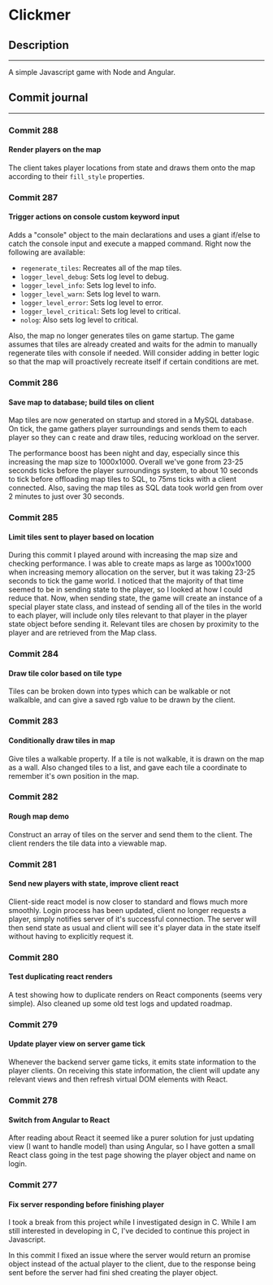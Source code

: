 # Clickmer

## Description
---
A simple Javascript game with Node and Angular.

## Commit journal
---

### Commit 288
#### Render players on the map

The client takes player locations from state and draws them onto the map according to their `fill_style` properties.

### Commit 287
#### Trigger actions on console custom keyword input

Adds a "console" object to the main declarations and uses a giant if/else to catch the console input and execute a mapped command. Right now the following are available:

- `regenerate_tiles`: Recreates all of the map tiles.
- `logger_level_debug`: Sets log level to debug.
- `logger_level_info`: Sets log level to info.
- `logger_level_warn`: Sets log level to warn.
- `logger_level_error`: Sets log level to error.
- `logger_level_critical`: Sets log level to critical.
- `nolog`: Also sets log level to critical.

Also, the map no longer generates tiles on game startup. The game assumes that tiles are already created and waits for the admin to manually regenerate tiles with console if needed. Will consider adding in better logic so that the map will proactively recreate itself if certain conditions are met.

### Commit 286
#### Save map to database; build tiles on client

Map tiles are now generated on startup and stored in a MySQL database.
On tick, the game gathers player surroundings and sends them to each player so they can c
reate and draw tiles, reducing workload on the server.

The performance boost has been night and day, especially since this increasing the map size to 1000x1000. Overall we've gone from 23-25 seconds ticks before the player surroundings system, to about 10 seconds to tick before offloading map tiles to SQL, to 75ms ticks with a client connected. Also, saving the map tiles as SQL data took world gen from over 2 minutes to just over 30 seconds.

### Commit 285
#### Limit tiles sent to player based on location

During this commit I played around with increasing the map size and checking performance. I was able to create maps as large as 1000x1000 when increasing memory allocation on the server, but it was taking 23-25 seconds to tick the game world. I noticed that the majority of that time seemed to be in sending state to the player, so I looked at how I could reduce that. Now, when sending state, the game will create an instance of a special player state class, and instead of sending all of the tiles in the world to each player, will include only tiles relevant to that player in the player state object before sending it. Relevant tiles are chosen by proximity to the player and are retrieved from the Map class.

### Commit 284
#### Draw tile color based on tile type

Tiles can be broken down into types which can be walkable or not walkalble, and can give a saved rgb value to be drawn by the client.

### Commit 283
#### Conditionally draw tiles in map

Give tiles a walkable property. If a tile is not walkable, it is drawn on the map as a wall.
Also changed tiles to a list, and gave each tile a coordinate to remember it's own position in the map.

### Commit 282
#### Rough map demo

Construct an array of tiles on the server and send them to the client.
The client renders the tile data into a viewable map.

### Commit 281
#### Send new players with state, improve client react


Client-side react model is now closer to standard and flows much more smoothly.
Login process has been updated, client no longer requests a player, simply notifies server of it's successful connection. The server will then send state as usual and client will see it's player data in the state itself without having to explicitly request it.

### Commit 280
#### Test duplicating react renders

A test showing how to duplicate renders on React components (seems very simple).
Also cleaned up some old test logs and updated roadmap.

### Commit 279
#### Update player view on server game tick

Whenever the backend server game ticks, it emits state information to the player clients. On receiving this state information, the client will update any relevant views and then refresh virtual DOM elements with React.

### Commit 278
#### Switch from Angular to React

After reading about React it seemed like a purer solution for just updating view (I want to handle model) than using Angular, so I have gotten a small React class going in the test page showing the player object and name on login.

### Commit 277
#### Fix server responding before finishing player

I took a break from this project while I investigated design in C. While I am still interested in developing in C, I've decided to continue this project in Javascript.

In this commit I fixed an issue where the server would return an promise object instead of the actual player to the client, due to the response being sent before the server had fini
shed creating the player object.
